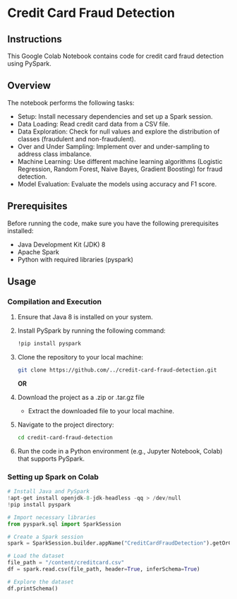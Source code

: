 # Credit Card Fraud Detection

## Instructions

This Google Colab Notebook contains code for credit card fraud detection using PySpark.


## Overview

The notebook performs the following tasks:
- Setup: Install necessary dependencies and set up a Spark session.
- Data Loading: Read credit card data from a CSV file.
- Data Exploration: Check for null values and explore the distribution of classes (fraudulent and non-fraudulent).
- Over and Under Sampling: Implement over and under-sampling to address class imbalance.
- Machine Learning: Use different machine learning algorithms (Logistic Regression, Random Forest, Naive Bayes, Gradient Boosting) for fraud detection.
- Model Evaluation: Evaluate the models using accuracy and F1 score.

## Prerequisites

Before running the code, make sure you have the following prerequisites installed:

- Java Development Kit (JDK) 8
- Apache Spark
- Python with required libraries (pyspark)


## Usage

### Compilation and Execution
1. Ensure that Java 8 is installed on your system.
2. Install PySpark by running the following command:
    ```bash
    !pip install pyspark
    ```

3. Clone the repository to your local machine:
    ```bash
    git clone https://github.com/../credit-card-fraud-detection.git
    ```
    **OR**

3. Download the project as a .zip or .tar.gz file
    - Extract the downloaded file to your local machine.

4. Navigate to the project directory:
    ```bash
    cd credit-card-fraud-detection
    ```

5. Run the code in a Python environment (e.g., Jupyter Notebook, Colab) that supports PySpark.

### Setting up Spark on Colab

```python
# Install Java and PySpark
!apt-get install openjdk-8-jdk-headless -qq > /dev/null
!pip install pyspark

# Import necessary libraries
from pyspark.sql import SparkSession

# Create a Spark session
spark = SparkSession.builder.appName("CreditCardFraudDetection").getOrCreate()

# Load the dataset
file_path = "/content/creditcard.csv"
df = spark.read.csv(file_path, header=True, inferSchema=True)

# Explore the dataset
df.printSchema()
```






